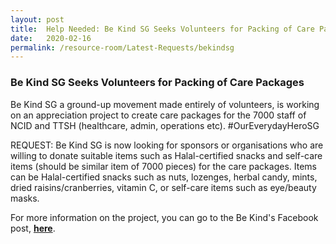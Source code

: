 ```yaml
---
layout: post
title:  Help Needed: Be Kind SG Seeks Volunteers for Packing of Care Packages
date:   2020-02-16
permalink: /resource-room/Latest-Requests/bekindsg
---
```


### Be Kind SG Seeks Volunteers for Packing of Care Packages

Be Kind SG a ground-up movement made entirely of volunteers, is working on an appreciation project to create care packages for the 7000 staff of NCID and TTSH (healthcare, admin, operations etc). #OurEverydayHeroSG

REQUEST: Be Kind SG is now looking for sponsors or organisations who are willing to donate suitable items such as Halal-certified snacks and self-care items (should be similar item of 7000 pieces) for the care packages. Items can be Halal-certified snacks such as nuts, lozenges, herbal candy, mints, dried raisins/cranberries, vitamin C, or self-care items such as eye/beauty masks.

For more information on the project, you can go to the Be Kind's Facebook post, **[here](https://m.facebook.com/story.php?story_fbid=2561559524124214&id=1902702213343285#_=_)**.
